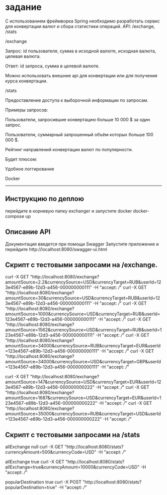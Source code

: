 
# задание              
С использованием фреймворка Spring необходимо разработать сервис для конвертации валют и сбора статистики операций.
API: /exchange, /stats

/exchange

Запрос: id пользователя, сумма в исходной валюте, исходная валюта, целевая валюта.

Ответ: id запроса, сумма в целевой валюте.

Можно использовать внешние api для конвертации или для получения курса конвертации.

/stats

Предоставление доступа к выборочной информации по запросам.

Примеры запросов:

Пользователи, запросившие конвертацию больше 10 000 $ за один запрос.

Пользователи, суммарный запрошенный объём которых больше 100 000 $.

Рейтинг направлений конвертации валют по популярности.

Будет плюсом:

Удобное логгирование

Docker


----------------------------------------------------------------------------------------------------------------
## Инструкцию по деплою
перейдите в корневую папку exchanger и запустите docker docker-compose up


## Описание API
Документация введется при помощи Swagger
Запустите приложение и перейдите http://localhost:8080/swagger-ui.html


## Скрипт с тестовыми запросами на /exchange.
curl -X GET "http://localhost:8080/exchange?amountSource=2.2&currencySource=USD&currencyTarget=RUB&userId=123e4567-e89b-12d3-a456-000000000111" -H "accept: */*"
curl -X GET "http://localhost:8080/exchange?amountSource=30&currencySource=USD&currencyTarget=RUB&userId=123e4567-e89b-12d3-a456-000000000111" -H "accept: */*"
curl -X GET "http://localhost:8080/exchange?amountSource=1000&currencySource=USD&currencyTarget=RUB&userId=123e4567-e89b-12d3-a456-000000000111" -H "accept: */*"
curl -X GET "http://localhost:8080/exchange?amountSource=1562&currencySource=USD&currencyTarget=RUB&userId=123e4567-e89b-12d3-a456-000000000111" -H "accept: */*"
curl -X GET "http://localhost:8080/exchange?amountSource=34000&currencySource=RUB&currencyTarget=EUR&userId=123e4567-e89b-12d3-a456-000000000111" -H "accept: */*"
curl -X GET "http://localhost:8080/exchange?amountSource=34000&currencySource=USD&currencyTarget=GBP&userId=123e4567-e89b-12d3-a456-000000000111" -H "accept: */*"

curl -X GET "http://localhost:8080/exchange?amountSource=147&currencySource=USD&currencyTarget=EUR&userId=123e4567-e89b-12d3-a456-000000000222" -H "accept: */*"
curl -X GET "http://localhost:8080/exchange?amountSource=1687&currencySource=USD&currencyTarget=EUR&userId=123e4567-e89b-12d3-a456-000000000222" -H "accept: */*"
curl -X GET "http://localhost:8080/exchange?amountSource=35000&currencySource=RUB&currencyTarget=USD&userId=123e4567-e89b-12d3-a456-000000000222" -H "accept: */*"

## Скрипт с тестовыми запросами на /stats
allExchange null
curl -X GET "http://localhost:8080/stats?currencyAmount=500&currencyCode=USD" -H "accept: */*"

allExchange true
curl -X GET "http://localhost:8080/stats?allExchange=true&currencyAmount=10000&currencyCode=USD" -H "accept: */*"

popularDestination true
curl -X POST "http://localhost:8080/stats?popularDestination=true" -H "accept: */*"


